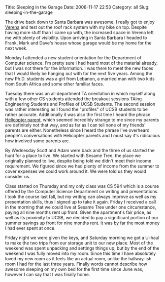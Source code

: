 Title: Sleeping in the Garage
Date: 2008-11-17 22:53
Category: all
Slug: sleeping-in-the-garage

The drive back down to Santa Barbara was awesome. I really got to enjoy
[Verena][] and test out the roof rack system with my bike on top. Despite
having more stuff than I came up with, the increased space in Verena left me
with plenty of visibility. Upon arriving in Santa Barbara I headed to Frank,
Mark and Dave's house whose garage would be my home for the next week.

Monday I attended a new student orientation for the Department of Computer
science. I'm pretty sure I had heard most of the material already, but I was
not there for the information. I was there to meet the new faces that I would
likely be hanging out with for the next five years. Among the new Ph.D.
students was a girl from Lebanon, a married man with two kids from South Africa
and some other familiar faces.

Tuesday there was an all department TA orientation in which myself along with a
few other CS students attended the breakout sessions TAing Engineering Students
and Profiles of UCSB Students. The second session was rather interesting as I
found the "profiles" of UCSB students to be rather accurate. Additionally it
was also the first time I heard the phrase [Helicopter parent][], which seemed
incredibly strange to me since my parents are definitely not that way, and as
far as I can tell none of my friends' parents are either. Nonetheless since I
heard the phrase I've overheard people's conversations with Helicopter parents
and I must say it's ridiculous how involved some parents are.

By Wednesday Scott and Adam were back and the three of us started the hunt for
a place to live. We started with Sesame Tree, the place we originally planned
to live, despite being told we didn't meet their income requirement. We figured
since we had plenty of income from the summer to cover expenses we could work
around it. We were told us they would consider us.

Class started on Thursday and my only class was CS 594 which is a course
offered by the Computer Science Department on writing and presentations. I took
the course last fall, but my writing can always improve as well as my
presentation skills, thus I signed up to take it again. Friday I received a
call in the morning that we could live at Sesame Tree under one circumstance,
paying all nine months rent up front. Given the apartment's fair price, as well
as its proximity to UCSB, we decided to pay a significant portion of our summer
savings up front for nine months rent. It was by far the most money I had ever
spent at once.

Friday night we were given the keys, and Saturday morning we got a U-haul to
make the two trips from our storage unit to our new place. Most of the weekend
was spent unpacking and settings things up, but by the end of the weekend I was
fully moved into my room. Since this time I have absolutely loved my new room
as it feels like an actual room, unlike the hallway-ish room I had for the last
three years. Finally words cannot describe how awesome sleeping on my own bed
for the first time since June was, however I can say that I was finally home.

  [Verena]: /2008/08/17/google-week-8/
  [Helicopter parent]: http://en.wikipedia.org/wiki/Helicopter_parent
